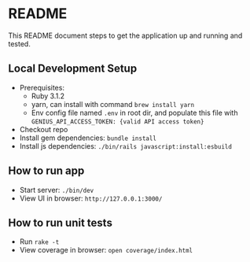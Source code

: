 # README

This README document steps to get the application up and running and tested.

## Local Development Setup
* Prerequisites:
    * Ruby 3.1.2
    * yarn, can install with command `brew install yarn`
    * Env config file named `.env` in root dir, and populate this file with `GENIUS_API_ACCESS_TOKEN: {valid API access token}`
* Checkout repo
* Install gem dependencies: `bundle install`
* Install js dependencies: `./bin/rails javascript:install:esbuild`

## How to run app
* Start server: `./bin/dev`
* View UI in browser: `http://127.0.0.1:3000/`

## How to run unit tests
* Run `rake -t`
* View coverage in browser: `open coverage/index.html`
